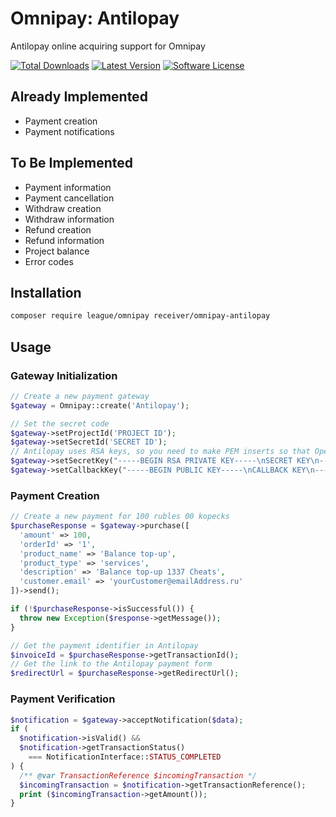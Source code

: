 # Omnipay: Antilopay
Antilopay online acquiring support for Omnipay

[![Total Downloads](https://img.shields.io/packagist/dt/receiver1/omnipay-antilopay.svg?style=flat-square)](https://packagist.org/packages/receiver1/omnipay-antilopay)
[![Latest Version](https://img.shields.io/packagist/v/receiver1/omnipay-antilopay.svg?style=flat-square)](https://github.com/receiver1/omnipay-antilopay/releases)
[![Software License](https://img.shields.io/badge/license-MIT-brightgreen.svg?style=flat-square)](LICENSE)

## Already Implemented
* Payment creation
* Payment notifications

## To Be Implemented
* Payment information
* Payment cancellation
* Withdraw creation
* Withdraw information
* Refund creation
* Refund information
* Project balance
* Error codes

## Installation
```bash
composer require league/omnipay receiver/omnipay-antilopay
```

## Usage
### Gateway Initialization
```php
// Create a new payment gateway
$gateway = Omnipay::create('Antilopay');

// Set the secret code
$gateway->setProjectId('PROJECT ID');
$gateway->setSecretId('SECRET ID');
// Antilopay uses RSA keys, so you need to make PEM inserts so that OpenSSL can distinguish it. It will be more efficient to load the key from a file.
$gateway->setSecretKey("-----BEGIN RSA PRIVATE KEY-----\nSECRET KEY\n-----END RSA PRIVATE KEY-----");
$gateway->setCallbackKey("-----BEGIN PUBLIC KEY-----\nCALLBACK KEY\n-----END PUBLIC KEY-----");
```

### Payment Creation
```php
// Create a new payment for 100 rubles 00 kopecks
$purchaseResponse = $gateway->purchase([
  'amount' => 100,
  'orderId' => '1',
  'product_name' => 'Balance top-up',
  'product_type' => 'services',
  'description' => 'Balance top-up 1337 Cheats',
  'customer.email' => 'yourCustomer@emailAddress.ru'
])->send();

if (!$purchaseResponse->isSuccessful()) {
  throw new Exception($response->getMessage());
}

// Get the payment identifier in Antilopay
$invoiceId = $purchaseResponse->getTransactionId();
// Get the link to the Antilopay payment form
$redirectUrl = $purchaseResponse->getRedirectUrl();
```

### Payment Verification
```php
$notification = $gateway->acceptNotification($data);
if (
  $notification->isValid() && 
  $notification->getTransactionStatus() 
    === NotificationInterface::STATUS_COMPLETED
) {
  /** @var TransactionReference $incomingTransaction */
  $incomingTransaction = $notification->getTransactionReference();
  print ($incomingTransaction->getAmount());
}
```